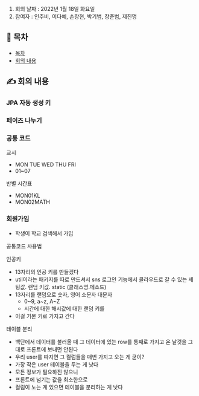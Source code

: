 1. 회의 날짜 : 2022년 1월 18일 화요일
2. 참여자 : 인주비, 이다예, 손창현, 박기범, 장준범, 제진명

## 📔 목차

- [목차](#-목차)
- [회의 내용](#-회의-내용)

## ✍ 회의 내용

### JPA 자동 생성 키

### 페이즈 나누기

### 공통 코드

교시

- MON TUE WED THU FRI
- 01~07

반별 시간표

- MON01KL
- MON02MATH

### 회원가입

- 학생이 학교 검색해서 가입

공통코드 사용법

인공키

- 13자리의 인공 키를 만들겠다
- util이라는 패키지를 따로 만드셔서 sns 로그인 기능에서 클라우드로 갈 수 있는 세팅값. 랜덤 키값. static (클래스명.메소드)
- 13자리를 랜덤으로 숫자, 영어 소문자 대문자
  - 0~9, a~z, A~Z
  - 시간에 대한 해시값에 대한 랜덤 키를
- 이걸 기본 키로 가지고 간다

테이블 분리

- 백단에서 데이터를 불러올 때 그 데이터에 있는 row를 통째로 가지고 온 날것을 그대로 프론트에 보내면 안된다
- 우리 user를 따지면 그 컬럼들을 매번 가지고 오는 게 굳이?
- 가장 작은 user 테이블을 두는 게 낫다
- 모든 정보가 필요하진 않으니
- 프론트에 넘기는 값을 최소한으로
- 컬럼이 노는 게 있으면 테이블을 분리하는 게 낫다
